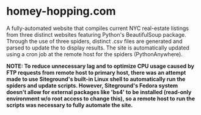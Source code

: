 # homey-hopping.com
A fully-automated website that compiles current NYC real-estate listings from three distinct websites featuring Python's BeautifulSoup package. Through the use of three spiders, distinct .csv files are generated and parsed to update the to display results. The site is automatically updated using a cron job at the remote host for the spiders (PythonAnywhere).

**NOTE: To reduce unnecessary lag and to optimize CPU usage caused by FTP requests from remote host to primary host, there was an attempt made to use Siteground's built-in Linux shell to automatically run the spiders and update scripts. However, Siteground's Fedora system doesn't allow for external packages like 'bs4' to be installed (read-only environment w/o root access to change this), so a remote host to run the scripts was necessary to fully automate the site.**
